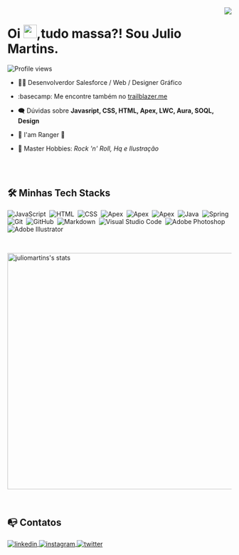 <img align="right" src="https://ovnicode.000webhostapp.com/cardeer-julio.png">
<h1 align="left">Oi <img src="https://raw.githubusercontent.com/kaueMarques/kaueMarques/master/hi.gif" height="30px">,tudo massa?! Sou Julio Martins.</h1>
<p align="left"> <img src="https://komarev.com/ghpvc/?username=jucezar&color=blue" alt="Profile views" /> </p>
 
- :technologist: Desenvolverdor Salesforce / Web / Designer Gráfico

- :basecamp: Me encontre também no [trailblazer.me](https://trailblazer.me/id/jmartins1984)
- :left_speech_bubble: Dúvidas sobre **Javasript, CSS, HTML, Apex, LWC, Aura, SOQL, Design**
- :cowboy_hat_face: I'am Ranger :metal:
- :metal: Master Hobbies: *Rock 'n' Roll, Hq e Ilustração*


<br><br>

## :hammer_and_wrench: Minhas Tech Stacks
![JavaScript](https://img.shields.io/badge/-JavaScript-05122A?style=flat&logo=javascript)&nbsp;
![HTML](https://img.shields.io/badge/-HTML-05122A?style=flat&logo=HTML5)&nbsp;
![CSS](https://img.shields.io/badge/-CSS-05122A?style=flat&logo=CSS3&logoColor=1572B6)&nbsp;
![Apex](https://img.shields.io/badge/-Apex-05122A?style=flat&logo=salesforce)&nbsp;
![Apex](https://img.shields.io/badge/-LWC-05122A?style=flat&logo=salesforce)&nbsp;
![Apex](https://img.shields.io/badge/-SOQL-05122A?style=flat&logo=salesforce)&nbsp;
![Java](https://img.shields.io/badge/-Java-05122A?style=flat&logo=java)&nbsp;
![Spring](https://img.shields.io/badge/-spring-05122A?style=flat&logo=spring)&nbsp;
![Git](https://img.shields.io/badge/-Git-05122A?style=flat&logo=git)&nbsp;
![GitHub](https://img.shields.io/badge/-GitHub-05122A?style=flat&logo=github)&nbsp;
![Markdown](https://img.shields.io/badge/-Markdown-05122A?style=flat&logo=markdown)&nbsp;
![Visual Studio Code](https://img.shields.io/badge/-Visual%20Studio%20Code-05122A?style=flat&logo=visual-studio-code&logoColor=007ACC)&nbsp;
![Adobe Photoshop](https://img.shields.io/badge/-Adobe%20Photoshop-%2331A8FF?style=flat&logo=adobe%20photoshop&logoColor=black)&nbsp;
![Adobe Illustrator](https://img.shields.io/badge/-Adobe%20Illustrator-FF9A00?style=flat&logo=adobe%20illustrator&logoColor=black)&nbsp;

<br>
<!--
<p align="left">
<img src="https://github-readme-stats.vercel.app/api?username=anuraghazra&show_icons=true&theme=tokyonight&count_private=true" width="400em" alt="juliomartins's stats">
</p>
-->
<p>
<img src="https://github-readme-stats.vercel.app/api/top-langs/?username=anuraghazra&theme=tokyonight&layout=compact" width="530em" alt="juliomartins's stats"> 
</p>
<br>

## :mailbox_with_no_mail: Contatos

<p align="left">
<a href="https://www.linkedin.com/in/juliocezarma/" target="_blank">
  <img align="center" src="https://img.shields.io/badge/-julioMartins-05122A?style=flat&logo=linkedin" alt="linkedin"/>
</a>
<a href="https://www.instagram.com/cezzar.martins/" target="_blank">
 <img align="center" src="https://img.shields.io/badge/-julioMartins-05122A?style=flat&logo=instagram" alt="instagram"/>
</a>
 <a href="https://twitter.com/jutafe" target="_blank">
  <img align="center" src="https://img.shields.io/badge/-julioMartins-05122A?style=flat&logo=twitter" alt="twitter"/>  
</a>
<!--<a href="https://youtube.com/maykbrito" target="_blank">
 <img align="center" src="https://img.shields.io/badge/-maykbrito-05122A?style=flat&logo=youtube" alt="youtube"/>
</a>
<a href="https://codepen.io/maykbrito" target="_blank">
  <img align="center" src="https://img.shields.io/badge/-maykbrito-05122A?style=flat&logo=codepen" alt="codepen"/>
</a>-->
</p>




<!---
jucezar/jucezar is a ✨ special ✨ repository because its `README.md` (this file) appears on your GitHub profile.
You can click the Preview link to take a look at your changes.
--->
